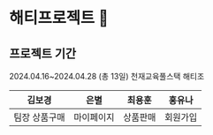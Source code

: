 # 해티프로젝트 🌅




## 프로젝트 기간



2024.04.16~2024.04.28 (총 13일)
천재교육풀스택 해티조 

|김보경|은별|최용훈|홍유나|
|------|---|---|---|
|팀장 상품구매|마이페이지|상품판매|회원가입|




